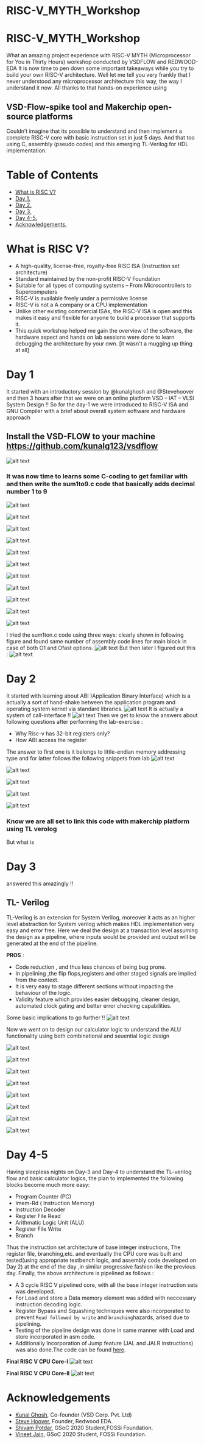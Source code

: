 # RISC-V_MYTH_Workshop
# RISC-V_MYTH_Workshop
What an amazing project experience with RISC-V MYTH (Microprocessor for You in Thirty Hours) workshop conducted by VSDFLOW and REDWOOD-EDA
It is now time to pen down some important takeaways while you try to build your own RISC-V architecture.
Well let me tell you very frankly that I never understood any microprocessor architecture this way, the way I understand it now. All thanks to that hands-on experience using 
## VSD-Flow-spike tool and Makerchip open-source platforms
Couldn’t imagine that its possible to understand and then implement a complete RISC-V core with basic instruction set in just 5 days.
 And that too using  C, assembly (pseudo codes)  and this emerging TL-Verilog for HDL implementation. 

# Table of Contents
- [What is RISC V?](#What-is-RISC-V?)
- [Day 1.](#Day-1)
- [Day 2.](#Day-2)
- [Day 3.](#Day-3)
- [Day 4-5.](#Day-4-5) 
- [Acknowledgements.](#Acknowledgements)

# What is RISC V?
  - A high-quality, license-free, royalty-free RISC ISA (Instruction set architecture)
  - Standard maintained by the non-profit RISC-V Foundation
  - Suitable for all types of computing systems
    – From Microcontrollers to Supercomputers
  - RISC-V is available freely under a permissive license
  - RISC-V is not a A company or a CPU implementation
  - Unlike other existing commercial ISAs, the RISC-V ISA is open and this makes it easy and flexible for anyone to build a       processor that supports it. 
  - This quick workshop helped me gain the overview of the software, the hardware aspect and hands on lab sessions were done     to learn debugging the architecture by your own. [it wasn't a mugging up thing at all]


# Day 1
It started with an introductory session by @kunalghosh and @Stevehoover and then 3 hours after that we were on an online platform VSD – IAT – VLSI System Design !!
So for the day-1 we were introduced to RISC-V ISA and GNU Compiler with a brief about overall system software and hardware approach

## Install the VSD-FLOW to your machine https://github.com/kunalg123/vsdflow

![alt text](https://github.com/RISCV-MYTH-WORKSHOP/risc-v-myth-workshop-august-designerguy13-photonics/blob/master/Day2/system-software.png?raw=true)

### It was now time to learns some C-coding to get familiar with and then write the sum1to9.c code that basically adds decimal number 1 to 9

![alt text](https://github.com/RISCV-MYTH-WORKSHOP/risc-v-myth-workshop-august-designerguy13-photonics/blob/master/Day2/sum1ton%20code.PNG?raw=true)

![alt text](https://github.com/RISCV-MYTH-WORKSHOP/risc-v-myth-workshop-august-designerguy13-photonics/blob/master/Day2/risc-v-commands_1.PNG?raw=true)

![alt text](https://github.com/RISCV-MYTH-WORKSHOP/risc-v-myth-workshop-august-designerguy13-photonics/blob/master/Day2/risc-v-commands_1_add_objectfile%20for%20output.PNG?raw=true)

![alt text](https://github.com/RISCV-MYTH-WORKSHOP/risc-v-myth-workshop-august-designerguy13-photonics/blob/master/Day2/risc-v-commands_1_add_objectfile%20for%20output_with%20Ofast%20option.PNG?raw=true)

![alt text](https://github.com/RISCV-MYTH-WORKSHOP/risc-v-myth-workshop-august-designerguy13-photonics/blob/master/Day2/risc-v-commands_1_final%20command%20to%20debug%20the%20c%20code%20toriscv%20assembly%20_add%20this%20to%20search%20for%20specific%20assembly%20lines.PNG?raw=true)

![alt text](https://github.com/RISCV-MYTH-WORKSHOP/risc-v-myth-workshop-august-designerguy13-photonics/blob/master/Day2/risc-v-commands_1_final%20command%20to%20debug%20the%20c%20code%20toriscv%20assembly.PNG?raw=true)

![alt text](https://github.com/RISCV-MYTH-WORKSHOP/risc-v-myth-workshop-august-designerguy13-photonics/blob/master/Day2/risc-v-commands_1_final%20command%20to%20run%20your%20c%20code%20with%20riscv%20arch.PNG?raw=true)

![alt text](https://github.com/RISCV-MYTH-WORKSHOP/risc-v-myth-workshop-august-designerguy13-photonics/blob/master/Day2/risc-v-commands_1_mabi.PNG?raw=true)

![alt text](https://github.com/RISCV-MYTH-WORKSHOP/risc-v-myth-workshop-august-designerguy13-photonics/blob/master/Day2/risc-v-commands_1_march.PNG?raw=true)

![alt text](https://github.com/RISCV-MYTH-WORKSHOP/risc-v-myth-workshop-august-designerguy13-photonics/blob/master/Day2/scroll%20down%20and%20type%20in%20here.PNG?raw=true)

![alt text](https://github.com/RISCV-MYTH-WORKSHOP/risc-v-myth-workshop-august-designerguy13-photonics/blob/master/Day2/starting%20address%20of%20main%20program%20debug%20without%20any%20add%20on%20instructions.PNG?raw=true)

 I tried the sum1ton.c code using three ways: clearly shown in following figure and found same number of assembly code lines for main block in case of both O1 and Ofast options.
![alt text](https://github.com/RISCV-MYTH-WORKSHOP/risc-v-myth-workshop-august-designerguy13-photonics/blob/master/Day2/snipped_day-1.PNG?raw=true)
But then later I figured out this :
![alt text](https://github.com/RISCV-MYTH-WORKSHOP/risc-v-myth-workshop-august-designerguy13-photonics/blob/master/Day2/Snippet-2-Day-1.PNG?raw=true)

# Day 2
It started with learning about ABI )Application Binary Interface) which is a actually a sort of hand-shake between the application program and operating system kernel via standard libraries.
![alt text](https://github.com/RISCV-MYTH-WORKSHOP/risc-v-myth-workshop-august-designerguy13-photonics/blob/master/Day2/ABI.png?raw=true)
It is actually a system of call-interface !!
![alt text](https://github.com/RISCV-MYTH-WORKSHOP/risc-v-myth-workshop-august-designerguy13-photonics/blob/master/Day2/ABI2.png?raw=true)
Then we get to know the answers about following questions after performing the lab-exercise :
  - Why Risc-v has 32-bit registers only?
  - How ABI access the register
 
 The answer to first one is it belongs to little-endian memory addressing type
 and for latter follows the following snippets from lab
![alt text](?raw=true)

![alt text](https://github.com/RISCV-MYTH-WORKSHOP/risc-v-myth-workshop-august-designerguy13-photonics/blob/master/Day2/DAY-2-LAB-1.PNG?raw=true)

![alt text](https://github.com/RISCV-MYTH-WORKSHOP/risc-v-myth-workshop-august-designerguy13-photonics/blob/master/Day2/DAY-2-LAB-2.PNG?raw=true)

![alt text](https://github.com/RISCV-MYTH-WORKSHOP/risc-v-myth-workshop-august-designerguy13-photonics/blob/master/Day2/DAY-2-LAB-3.PNG?raw=true)

![alt text](https://github.com/RISCV-MYTH-WORKSHOP/risc-v-myth-workshop-august-designerguy13-photonics/blob/master/Day2/DAY-2-LAB-4.PNG?raw=true)

### Know we are all set to link this code with makerchip platform using TL verolog

But what is 
# Day 3 
answered this amazingly !!
## TL- Verilog
TL-Verilog is an extension for System Verilog, moreover it acts as an higher level abstraction for System verilog which makes HDL implementation very easy and error free. Here we deal the design at a transaction level assuming the design as a pipeline, where inputs would be provided and output will be generated at the end of the pipeline. 
  
  **PROS** : 
   - Code reduction , and thus less chances of being bug prone.
   - In pipelining ,the flip flops,registers and other staged signals are implied from the context. 
   - It is very easy to stage different sections without impacting the behaviour of the logic.
   - Validity feature which provides easier debugging, cleaner design, automated clock gating and better error checking       capabilities.

Some basic implications to go further !!
![alt text](https://github.com/RISCV-MYTH-WORKSHOP/risc-v-myth-workshop-august-designerguy13-photonics/blob/master/Day3_5/absic%20implications%20about%20logic%20gate.PNG?raw=true)

Now we went on to design our calculator logic to understand the ALU functionality using both combinational and seuential logic design

![alt text](https://github.com/RISCV-MYTH-WORKSHOP/risc-v-myth-workshop-august-designerguy13-photonics/blob/master/Day3_5/SIMPLE%20COMBINATIONAL%20LOGIC%20USING%20TL-X%20VERILOG.PNG?raw=true)

![alt text](https://github.com/RISCV-MYTH-WORKSHOP/risc-v-myth-workshop-august-designerguy13-photonics/blob/master/Day3_5/FREE%20RUNNING%20COUNTER.PNG?raw=true)

![alt text](https://github.com/RISCV-MYTH-WORKSHOP/risc-v-myth-workshop-august-designerguy13-photonics/blob/master/Day3_5/Lab%20_Counter%20and%20Calculator%20in%20Pipeline.PNG?raw=true)

![alt text](https://github.com/RISCV-MYTH-WORKSHOP/risc-v-myth-workshop-august-designerguy13-photonics/blob/master/Day3_5/LAB%20PIPELINE.PNG?raw=true)

![alt text](https://github.com/RISCV-MYTH-WORKSHOP/risc-v-myth-workshop-august-designerguy13-photonics/blob/master/Day3_5/lAB%20VECTORS.PNG?raw=true)

![alt text](https://github.com/RISCV-MYTH-WORKSHOP/risc-v-myth-workshop-august-designerguy13-photonics/blob/master/Day3_5/LAB-2-CYCLE-CALCULATOR-Slide_number-36.PNG?raw=true)

![alt text](https://github.com/RISCV-MYTH-WORKSHOP/risc-v-myth-workshop-august-designerguy13-photonics/blob/master/Day3_5/LOAD_PYTHAGOREAN_EXAMPLE_SNAPSHOT_MAKERCHIP.PNG?raw=true)

![alt text](https://github.com/RISCV-MYTH-WORKSHOP/risc-v-myth-workshop-august-designerguy13-photonics/blob/master/Day3_5/seuential%20calc%20full%20snippet.PNG?raw=true)
# Day 4-5
Having sleepless nights on Day-3 and Day-4 to understand the TL-verilog flow and basic calculator logics, the plan to implemented  the following blocks become much more easy:
  
  - Program Counter (PC)
  - Imem-Rd ( Instruction Memory)
  - Instruction Decoder
  - Register File Read
  - Arithmatic Logic Unit (ALU)
  - Register File Write
  - Branch
  
Thus the instruction set architecture of base integer instructions, The register file, branching,etc. and eventually the CPU core was built and tested(using appropriate testbench logic, and assembly code developed on Day 2) at the end of the day ,in similar progressive fashion like the previous day.
 Finally, the above architecture is pipelined as follows :
   - A 3 cycle RISC V pipelined core, with all the base integer instruction sets was developed. 
   - For Load and store a Data memory element was added with neccessary instruction decoding logic.
   - Register Bypass and Squashing techniques were also incorporated to prevent `Read followed by write`
     and `branching`hazards, arised due to pipelining.
   - Testing of the pipeline design was done in same manner with Load and store incorporated in asm code.
   - Additionally Incorporation of Jump feature (JAL and JALR instructions) was also done.The code can be found [here](https://github.com/RISCV-MYTH-WORKSHOP/risc-v-myth-workshop-august-designerguy13-photonics/blob/master/Day3_5/risc-v_solutions.tlv).

**Final RISC V CPU Core-I**
![alt text](https://github.com/RISCV-MYTH-WORKSHOP/risc-v-myth-workshop-august-designerguy13-photonics/blob/master/Day3_5/FINAL-RISC-V-1.png?raw=true)

**Final RISC V CPU Core-II**
![alt text](https://github.com/RISCV-MYTH-WORKSHOP/risc-v-myth-workshop-august-designerguy13-photonics/blob/master/Day3_5/FINAL-RISC-V-IMAGE-2.png?raw=true)

# Acknowledgements
- [Kunal Ghosh](https://github.com/kunalg123), Co-founder (VSD Corp. Pvt. Ltd)
- [Steve Hoover](https://github.com/stevehoover), Founder, Redwood EDA.
- [Shivam Potdar](https://github.com/shivampotdar), GSoC 2020 Student,FOSSi Foundation.
- [Vineet Jain](https://github.com/vineetjain07), GSoC 2020 Student, FOSSi Foundation.
